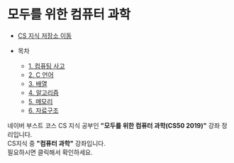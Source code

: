 # 모두를 위한 컴퓨터 과학 

* [CS 지식 저장소 이동](https://github.com/Hasegos/backendStudy/tree/master/Computer%20Science)

* 목차
    * [1. 컴퓨팅 사고](https://github.com/Hasegos/backendStudy/tree/master/Computer%20Science/What%20Computer%20Science/Computational%20Thinking)
    * [2. C 언어](https://github.com/Hasegos/backendStudy/tree/master/Computer%20Science/What%20Computer%20Science/C%20Language)
    * [3. 배열](https://github.com/Hasegos/backendStudy/tree/master/Computer%20Science/What%20Computer%20Science/Arrays)
    * [4. 알고리즘](https://github.com/Hasegos/backendStudy/tree/master/Computer%20Science/What%20Computer%20Science/Algorithm)
    * [5. 메모리](https://github.com/Hasegos/backendStudy/tree/master/Computer%20Science/What%20Computer%20Science/Memory)
    * [6. 자료구조](https://github.com/Hasegos/backendStudy/tree/master/Computer%20Science/What%20Computer%20Science/Data%20Structure)
    
네이버 부스트 코스 CS 지식 공부인 **"모두를 위한 컴퓨터 과학(CS50 2019)"** 강좌 정리입니다.  
CS지식 중 **"컴퓨터 과학"** 강좌입니다.  
필요하시면 클릭해서 확인하세요.

